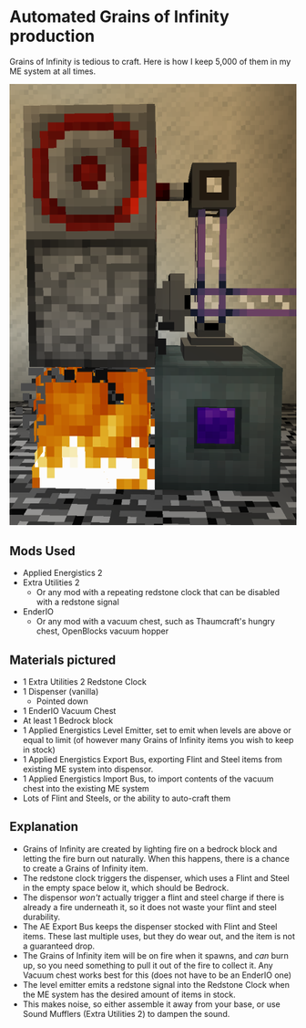 # Automated Grains of Infinity production

Grains of Infinity is tedious to craft. Here is how I keep 5,000 of them in my ME system at all times.

![alt text][screenshot]

## Mods Used

* Applied Energistics 2
* Extra Utilities 2
  * Or any mod with a repeating redstone clock that can be disabled with a redstone signal
* EnderIO 
  * Or any mod with a vacuum chest, such as Thaumcraft's hungry chest, OpenBlocks vacuum hopper

## Materials pictured
* 1 Extra Utilities 2 Redstone Clock
* 1 Dispenser (vanilla)
  * Pointed down
* 1 EnderIO Vacuum Chest
* At least 1 Bedrock block
* 1 Applied Energistics Level Emitter, set to emit when levels are above or equal to limit (of however many Grains of Infinity items you wish to keep in stock)
* 1 Applied Energistics Export Bus, exporting Flint and Steel items from existing ME system into dispensor.
* 1 Applied Energistics Import Bus, to import contents of the vacuum chest into the existing ME system
* Lots of Flint and Steels, or the ability to auto-craft them

## Explanation
* Grains of Infinity are created by lighting fire on a bedrock block and letting the fire burn out naturally. When this happens, there is a chance to create a Grains of Infinity item.
* The redstone clock triggers the dispenser, which uses a Flint and Steel in the empty space below it, which should be Bedrock.
* The dispensor _won't_ actually trigger a flint and steel charge if there is already a fire underneath it, so it does not waste your flint and steel durability.
* The AE Export Bus keeps the dispenser stocked with Flint and Steel items. These last multiple uses, but they do wear out, and the item is not a guaranteed drop.
* The Grains of Infinity item will be on fire when it spawns, and _can_ burn up, so you need something to pull it out of the fire to collect it. Any Vacuum chest works best for this (does not have to be an EnderIO one)
* The level emitter emits a redstone signal into the Redstone Clock when the ME system has the desired amount of items in stock.
* This makes noise, so either assemble it away from your base, or use Sound Mufflers (Extra Utilities 2) to dampen the sound.

[screenshot]: GrainsOfInfinity.png "Automated Sunflower screenshot"